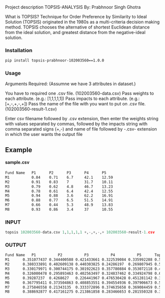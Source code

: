 Project description
TOPSIS-ANALYSIS
By: Prabhnoor Singh Ghotra

What is TOPSIS?
Technique for Order Preference by Similarity to Ideal Solution (TOPSIS) originated in the 1980s as a multi-criteria decision making method. TOPSIS chooses the alternative of shortest Euclidean distance from the ideal solution, and greatest distance from the negative-ideal solution.

### Installation
```bash
pip install topsis-prabhnoor-102003560==1.0.0
```


### Usage

Arguments Required:
(Assumne we have 3 attributes in dataset.)

You have to required one .csv file. (102003560-data.csv)
Pass weights to each attribute. (e.g.: [1,1,1,1,1])
Pass impacts to each attribute. (e.g.: [+,-,+,-,+])
Pass the name of the file with you want to put on .csv file. (102003560-result-1.csv)


Enter csv filename followed by .csv extension, then enter the weights string with values separated by commas, followed by the impacts string with comma separated signs (+,-) and name of file followed by -.csv- extension in which the user wants the output file

## Example
#### sample.csv
```bash
Fund Name	P1	    P2  	P3	    P4	    P5
M1	        0.84	0.71	6.7	    42.1	12.59
M2	        0.91	0.83	7	    31.7	10.11
M3	        0.79	0.62	4.8	    46.7	13.23
M4	        0.78	0.61	6.4	    42.4	12.55
M5	        0.94	0.88	3.6	    62.2	16.91
M6	        0.88	0.77	6.5	    51.5	14.91
M7	        0.66	0.44	5.3	    48.9	13.83
M8	        0.93	0.86	3.4	    37	    10.55

```

### INPUT
```python
topsis 102003560-data.csv 1,1,1,1,1 +,-,+,-,+ 102003560-result-1.csv
```

### OUTPUT

```bash
Fund Name	P1	        P2	        P3	        P4	        P5	    Topsis Score	Rank
M1	    0.351077437	0.344400588	0.421433661	0.322539084	0.335992288	0.594551725	    2
M2	    0.380333891	0.402609138	0.440303825	0.24286197	0.269807945	0.566246179	    3
M3	    0.330179971	0.300744175	0.301922623	0.357780884	0.353072118	0.485394123	    6
M4	    0.326000478	0.295893463	0.402563497	0.324837462	0.334924798	0.612775882	    1
M5	    0.39287237	0.4268627	0.226441967	0.476530428	0.451281142	0.361550918	    8
M6	    0.367795411	0.373504863	0.408853551	0.394554936	0.397906673	0.538764066	    5
M7	    0.275846558	0.21343135	0.333372896	0.374635658	0.369084459	0.560458621	    4
M8	    0.388692877	0.417161275	0.213861858	0.283466653	0.281550328	0.38966293	    7

```






